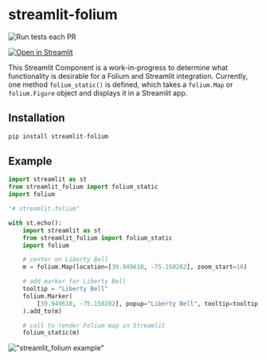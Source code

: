 # streamlit-folium

![Run tests each PR](https://github.com/randyzwitch/streamlit-folium/workflows/Run%20tests%20each%20PR/badge.svg)

[![Open in Streamlit](https://static.streamlit.io/badges/streamlit_badge_black_white.svg)](https://share.streamlit.io/randyzwitch/streamlit-folium/examples/streamlit_app.py)

This Streamlit Component is a work-in-progress to determine what functionality is desirable for a Folium and Streamlit integration. Currently, one method `folium_static()` is defined, which takes a `folium.Map` or `folium.Figure` object and displays it in a Streamlit app.

## Installation

```python
pip install streamlit-folium
```

## Example

```python
import streamlit as st
from streamlit_folium import folium_static
import folium

"# streamlit-folium"

with st.echo():
    import streamlit as st
    from streamlit_folium import folium_static
    import folium

    # center on Liberty Bell
    m = folium.Map(location=[39.949610, -75.150282], zoom_start=16)

    # add marker for Liberty Bell
    tooltip = "Liberty Bell"
    folium.Marker(
        [39.949610, -75.150282], popup="Liberty Bell", tooltip=tooltip
    ).add_to(m)

    # call to render Folium map in Streamlit
    folium_static(m)
```

!["streamlit_folium example"](_static/streamlit_folium_example.png)
